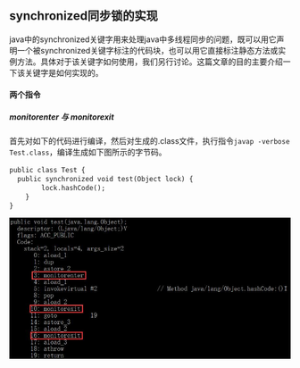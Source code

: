 ## synchronized同步锁的实现
java中的synchronized关键字用来处理java中多线程同步的问题，既可以用它声明一个被synchronized关键字标注的代码块，也可以用它直接标注静态方法或实例方法。具体对于该关键字如何使用，我们另行讨论。这篇文章的目的主要介绍一下该关键字是如何实现的。

#### 两个指令
##### monitorenter 与 monitorexit
首先对如下的代码进行编译，然后对生成的.class文件，执行指令`javap -verbose Test.class`，编译生成如下图所示的字节码。

    public class Test {
      public synchronized void test(Object lock) {
            lock.hashCode();
        }
    }
![](https://github.com/WalkingNL/Pics/blob/master/synchronized.jpg)
